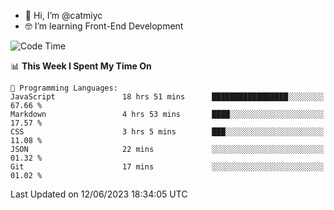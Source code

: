 - 👋 Hi, I’m @catmiyc
- 🤓 I’m learning Front-End Development

<!---
catmiyc/catmiyc is a ✨ special ✨ repository because its `README.md` (this file) appears on your GitHub profile.
You can click the Preview link to take a look at your changes.
--->


<!--START_SECTION:waka-->
![Code Time](http://img.shields.io/badge/Code%20Time-287%20hrs%209%20mins-blue)

📊 **This Week I Spent My Time On** 

```text
💬 Programming Languages: 
JavaScript               18 hrs 51 mins      █████████████████░░░░░░░░   67.66 % 
Markdown                 4 hrs 53 mins       ████░░░░░░░░░░░░░░░░░░░░░   17.57 % 
CSS                      3 hrs 5 mins        ███░░░░░░░░░░░░░░░░░░░░░░   11.08 % 
JSON                     22 mins             ░░░░░░░░░░░░░░░░░░░░░░░░░   01.32 % 
Git                      17 mins             ░░░░░░░░░░░░░░░░░░░░░░░░░   01.02 % 
```


 Last Updated on 12/06/2023 18:34:05 UTC
<!--END_SECTION:waka-->
